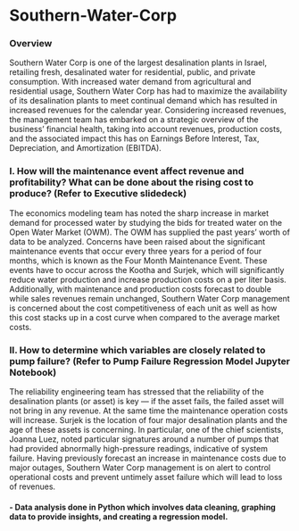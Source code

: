 # Southern-Water-Corp

### Overview
Southern Water Corp is one of the largest desalination plants in Israel, retailing fresh, desalinated water for residential, public, and private consumption. With increased water demand from agricultural and residential usage, Southern Water Corp has had to maximize the availability of its desalination plants to meet continual demand which has resulted in increased revenues for the calendar year. Considering	increased	revenues, the	management	team	has	embarked	on	a	strategic	overview	of	the	business’	financial health,	taking	into	account	revenues,	production	costs,	and	the	associated	impact	this has	on	Earnings	Before	Interest,	Tax,	Depreciation,	and	Amortization	(EBITDA).


### I. How will the maintenance event affect revenue and profitability? What can be done about the rising cost to produce? (Refer to Executive slidedeck)
The	economics	modeling	team	has	noted	the	sharp	increase	in	market	demand	for processed	water	by	studying	the	bids	for	treated	water	on	the	Open	Water	Market
(OWM).	The	OWM	has	supplied	the	past	years’	worth	of	data	to	be	analyzed. Concerns	have	been	raised	about	the	significant	maintenance	events	that	occur	every three	years	for	a	period	of	four	months,	which	is	known	as	the	Four	Month	Maintenance Event.	These	events	have	to	occur	across	the	Kootha	and	Surjek,	which	will	significantly reduce	water	production	and	increase	production	costs	on	a	per	liter	basis.	Additionally, with	maintenance	and	production	costs	forecast	to	double	while	sales	revenues	remain unchanged,		Southern	Water	Corp	management	is	concerned	about	the	cost competitiveness	of	each	unit	as	well	as	how	this	cost	stacks	up	in	a cost	curve	when compared	to	the	average	market	costs.


### II. How to determine which variables are closely related to pump failure? (Refer to Pump Failure Regression Model Jupyter Notebook)
The reliability engineering team has stressed that the reliability of the desalination plants (or asset) is key — if the asset fails, the failed asset will not bring in any revenue. At the same time the maintenance operation costs will increase. Surjek is the location of four major desalination plants and the age of these assets is concerning. In particular, one of the chief scientists, Joanna Luez, noted particular signatures around a number of pumps that had provided abnormally high-pressure readings, indicative of system failure. Having previously forecast an increase in maintenance costs due to major outages, Southern Water Corp management is on alert to control operational costs and prevent untimely asset failure which will lead to loss of revenues. 
#### - Data analysis done in Python which involves data cleaning, graphing data to provide insights, and creating a regression model.

